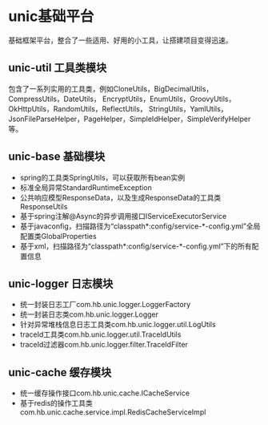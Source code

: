 # unic基础平台
基础框架平台，整合了一些适用、好用的小工具，让搭建项目变得迅速。
## unic-util 工具类模块
包含了一系列实用的工具类，例如CloneUtils，BigDecimalUtils，CompressUtils，DateUtils，
EncryptUtils，EnumUtils，GroovyUtils，OkHttpUtils，RandomUtils，ReflectUtils，
StringUtils，YamlUtils，JsonFileParseHelper，PageHelper，SimpleIdHelper，SimpleVerifyHelper等。
## unic-base 基础模块
- spring的工具类SpringUtils，可以获取所有bean实例
- 标准全局异常StandardRuntimeException
- 公共响应模型ResponseData，以及生成ResponseData的工具类ResponseUtils
- 基于spring注解@Async的异步调用接口IServiceExecutorService
- 基于javaconfig，扫描路径为“classpath*:config/service-*-config.yml”全局配置类GlobalProperties
- 基于xml，扫描路径为“classpath*:config/service-*-config.yml”下的所有配置信息
## unic-logger 日志模块
- 统一封装日志工厂com.hb.unic.logger.LoggerFactory
- 统一封装日志类com.hb.unic.logger.Logger
- 针对异常堆栈信息日志工具类com.hb.unic.logger.util.LogUtils
- traceId工具类com.hb.unic.logger.util.TraceIdUtils
- traceId过滤器com.hb.unic.logger.filter.TraceIdFilter
## unic-cache 缓存模块
- 统一缓存操作接口com.hb.unic.cache.ICacheService
- 基于redis的操作工具类com.hb.unic.cache.service.impl.RedisCacheServiceImpl

